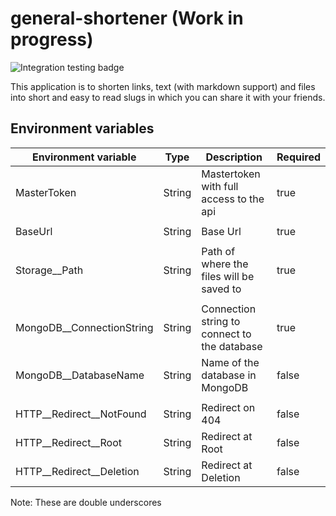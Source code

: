 # general-shortener (Work in progress)
![Integration testing badge](https://github.com/merkeg/general-shortener/actions/workflows/dotnet_tests.yml/badge.svg)

This application is to shorten links, text (with markdown support) and files into short and easy to read slugs in which you can share it with your friends.



## Environment variables

| Environment variable      | Type   | Description                                  | Required |
|---------------------------|--------|----------------------------------------------|----------|
| MasterToken               | String | Mastertoken with full access to the api      | true     |
|                           |        |                                              |          |
| BaseUrl                   | String | Base Url                                     | true     |
|                           |        |                                              |          | 
| Storage__Path             | String | Path of where the files will be saved to     | true     | 
|                           |        |                                              |          | 
| MongoDB__ConnectionString | String | Connection string to connect to the database | true     |
| MongoDB__DatabaseName     | String | Name of the database in MongoDB              | false    | 
|                           |        |                                              |          | 
| HTTP__Redirect__NotFound  | String | Redirect on 404                              | false    |
| HTTP__Redirect__Root      | String | Redirect at Root                             | false    |
| HTTP__Redirect__Deletion  | String | Redirect at Deletion                         | false    |
Note: These are double underscores